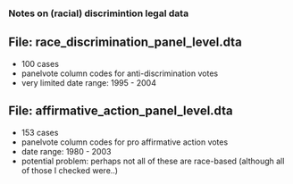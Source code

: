 ### Notes on (racial) discrimintion legal data

## File: race_discrimination_panel_level.dta

* 100 cases
* panelvote column codes for anti-discrimination votes
* very limited date range: 1995 - 2004


## File: affirmative_action_panel_level.dta

* 153 cases
* panelvote column codes for pro affirmative action votes
* date range: 1980 - 2003
* potential problem: perhaps not all of these are race-based (although all of those I checked were..)